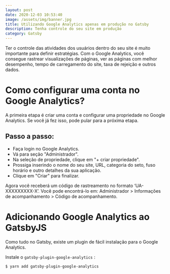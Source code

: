 ```yaml
---
layout: post
date: 2020-12-03 10:53:40
image: /assets/img/banner.jpg
title: Utilizando Google Analytics apenas em produção no Gatsby
description: Tenha controle do seu site em produção
category: Gatsby
---
```

Ter o controle das atividades dos usuários dentro do seu site é muito importante para definir estratégias. Com o Google Analytics, você consegue rastrear visualizações de páginas, ver as páginas com melhor desempenho, tempo de carregamento do site, taxa de rejeição e outros dados.

# Como configurar uma conta no Google Analytics?

A primeira etapa é criar uma conta e configurar uma propriedade no Google Analytics. Se você já fez isso, pode pular para a próxima etapa.

## Passo a passo:

- Faça login no Google Analytics.
- Vá para seção "Administrador".
- Na seleção de propriedade, clique em "+ criar propriedade".
- Prossiga inserindo o nome do seu site, URL, categoria do seto, fuso horário e outro detalhes da sua aplicação.
- Clique em "Criar" para finalizar.

Agora você receberá um código de rastreamento no formato ‘UA-XXXXXXXXX-X’. Você pode encontrá-lo em: Administrador > Informações de acompanhamento > Código de acompanhamento.

# Adicionando Google Analytics ao GatsbyJS

Como tudo no Gatsby, existe um plugin de fácil instalação para o Google Analytics.

Instale o `gatsby-plugin-google-analytics` :

```shell
$ yarn add gatsby-plugin-google-analytics
```
